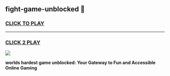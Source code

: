 
## fight-game-unblocked 👋
<h3>
<a href="https://premium.freeplayer.one?title=fight-game-unblocked&ref=14F">CLICK TO PLAY</a></h3>
<hr>

<h3>
<a href="https://premium.freeplayer.one?title=fight-game-unblocked&ref=14F">CLICK 2 PLAY</a>
  
</h3>

<a href="https://premium.freeplayer.one?title=fight-game-unblocked&ref=12F/"><img src="https://clearcache.store/games.png"></a>


**worlds hardest game unblocked: Your Gateway to Fun and Accessible Online Gaming**
